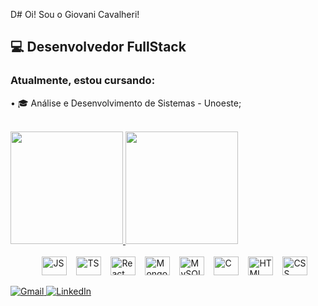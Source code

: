 D# Oi! Sou o Giovani Cavalheri!
## 💻 Desenvolvedor FullStack
### Atualmente, estou cursando:
• 🎓  Análise e Desenvolvimento de Sistemas - Unoeste; <br>

<br>

<div>
  <a href="https://github.com/GiovaniCavalheri">
    <img height="180em" src="https://github-readme-stats.vercel.app/api?username=GiovaniCavalheri&show_icons=true&theme=dracula&include_all_commits=true&count_private=true"/>
    <img height="180em" src="https://github-readme-stats.vercel.app/api/top-langs/?username=GiovaniCavalheri&layout=compact&langs_count=16&theme=dracula"/>
  </a>
</div>

<br>

<div style="display: flex; justify-content: flex-start; gap: 15px; margin-left: 10%;">
  <img src="https://cdn.jsdelivr.net/gh/devicons/devicon/icons/javascript/javascript-original.svg" alt="JS" height="30" width="40">
  <img src="https://cdn.jsdelivr.net/gh/devicons/devicon/icons/typescript/typescript-original.svg" alt="TS" height="30" width="40">
  <img src="https://cdn.jsdelivr.net/gh/devicons/devicon/icons/react/react-original.svg" alt="React" height="30" width="40">
  <img src="https://cdn.jsdelivr.net/gh/devicons/devicon/icons/mongodb/mongodb-original.svg" alt="MongoDB" height="30" width="40">
  <img src="https://cdn.jsdelivr.net/gh/devicons/devicon/icons/mysql/mysql-original.svg" alt="MySQL" height="30" width="40">
  <img src="https://cdn.jsdelivr.net/gh/devicons/devicon/icons/c/c-original.svg" alt="C" height="30" width="40">
  <img src="https://cdn.jsdelivr.net/gh/devicons/devicon/icons/html5/html5-original.svg" alt="HTML" height="30" width="40">
  <img src="https://cdn.jsdelivr.net/gh/devicons/devicon/icons/css3/css3-original.svg" alt="CSS" height="30" width="40">
</div>

<br>

<div align="left">
  <a href="mailto:developer.cavalheri@gmail.com">
    <img src="https://img.shields.io/badge/Gmail-D14836?style=for-the-badge&logo=gmail&logoColor=white" alt="Gmail">
  </a>
  <a href="https://www.linkedin.com/in/giovani-cavalheri-798096316/" target="_blank">
    <img src="https://img.shields.io/badge/LinkedIn-0077B5?style=for-the-badge&logo=linkedin&logoColor=white" alt="LinkedIn">
  </a>
</div>
